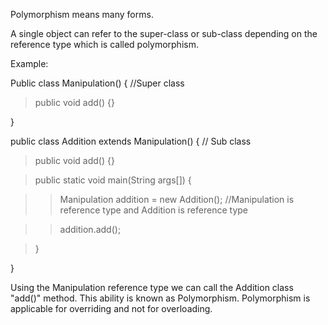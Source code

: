 Polymorphism means many forms.

A single object can refer to the super-class or sub-class depending on
the reference type which is called polymorphism.

Example:

Public class Manipulation() { //Super class

>public void add() {}

}

public class Addition extends Manipulation() { // Sub class

>public void add() {}

>public static void main(String args\[\]) {

>>Manipulation addition = new Addition(); //Manipulation is reference
type and Addition is reference type

>>addition.add();

>}

}

Using the Manipulation reference type we can call the Addition class
"add()" method. This ability is known as Polymorphism. Polymorphism is
applicable for overriding and not for overloading.